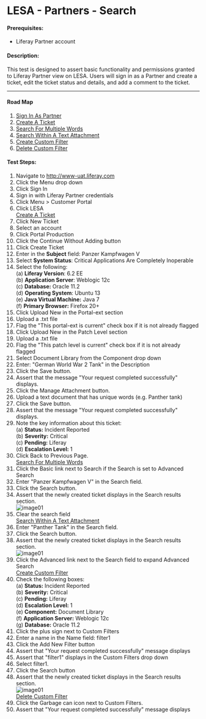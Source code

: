 LESA - Partners - Search
======================== 

#### Prerequisites: ####
* Liferay Partner account


#### Description: ####
This test is designed to assert basic functionality and permissions granted to Liferay Partner view on LESA. Users will sign in as a Partner and create a ticket, edit the ticket status and details, and add a comment to the ticket.

****

#### Road Map ####
1. [Sign In As Partner](#SignInAsPartner)
1. [Create A Ticket](#CreateATicket)
1. [Search For Multiple Words](#SearchForMultipleWords)
1. [Search Within A Text Attachment](#SearchWithinATextAttachment)
1. [Create Custom Filter](#CreateCustomFilter)
1. [Delete Custom Filter](#DeleteCustomFilter)

#### Test Steps: ####
1. <a href="#SignInAsPartner" name="SignInAsPartner"></a>Navigate to http://www-uat.liferay.com
1. Click the Menu drop down
1. Click Sign In
1. Sign in with Liferay Partner credentials
1. Click Menu > Customer Portal
1. Click LESA    
<a href="#CreateATicket" name="CreateATicket">Create A Ticket</a>
1. Click New Ticket
1. Select an account
1. Click Portal Production
1. Click the Continue Without Adding button
1. Click Create Ticket
1. Enter in the <b>Subject</b> field: Panzer Kampfwagen V
1. Select <b>System Status</b>: Critical Applications Are Completely Inoperable
1. Select the following:    
	(a) **Liferay Version**:	 6.2 EE    
	(b) **Application Server**:	Weblogic 12c    
	(c) **Database:**			Oracle 11.2    
	(d) **Operating System**:	Ubuntu 13    
	(e) **Java Virtual Machine:**	Java 7    
	(f) **Primary Browser:**		Firefox 20+
1. Click Upload New in the Portal-ext section
1. Upload a .txt file
1. Flag the "This portal-ext is current" check box if it is not already flagged
1. Click Upload New in the Patch Level section
1. Upload a .txt file
1. Flag the "This patch level is current" check box if it is not already flagged
1. Select Document Library from the Component drop down
1. Enter: "German World War 2 Tank" in the Description
1. Click the Save button.
1. Assert that the message "Your request completed successfully" displays.
1. Click the Manage Attachment button.
1. Upload a text document that has unique words (e.g. Panther tank)
1. Click the Save button.
1. Assert that the message "Your request completed successfully" displays.
1. Note the key information about this ticket:    
	(a) **Status:**			Incident Reported    
	(b) **Severity:**		Critical    
	(c) **Pending:**		Liferay    
	(d) **Escalation Level:**	1    
1. Click Back to Previous Page.    
<a href="#SearchForMultipleWords" name="SearchForMultipleWords">Search For Multiple Words</a>
1. Click the Basic link next to Search if the Search is set to Advanced Search 
1. Enter "Panzer Kampfwagen V" in the Search field.
1. Click the Search button.
1. Assert that the newly created ticket displays in the Search results section.    
![image01](https://github.com/liferay/liferay-qa-ee/raw/master/LESA/baseline/partners/images/LESA-partners-search/LESA-partners-search01.jpg)
1. Clear the search field    
<a href="#SearchWithinATextAttachment" name="SearchWithinATextAttachment">Search Within A Text Attachment</a>
1. Enter "Panther Tank" in the Search field.
1. Click the Search button.
1. Assert that the newly created ticket displays in the Search results section.   
![image01](https://github.com/liferay/liferay-qa-ee/raw/master/LESA/baseline/partners/images/LESA-partners-search/LESA-partners-search01.jpg)
1. Click the Advanced link next to the Search field to expand Advanced Search   
<a href="#CreateCustomFilter" name="CreateCustomFilter">Create Custom Filter</a>
1. Check the following boxes:    
	(a) **Status:**			Incident Reported    
	(b) **Severity:**		Critical    
	(c) **Pending:**		Liferay    
	(d) **Escalation Level:**	1    
	(e) **Component:**		Document Library   
	(f) **Application Server:**	Weblogic 12c    
	(g) **Database:**			Oracle 11.2
1. Click the plus sign next to Custom Filters
1. Enter a name in the Name field: filter1
1. Click the Add New Filter button
1. Assert that "Your request completed successfully" message displays
1. Assert that "filter1" displays in the Custom Filters drop down
1. Select filter1.
1. Click the Search button
1. Assert that the newly created ticket displays in the Search results section.    
![image01](https://github.com/liferay/liferay-qa-ee/raw/master/LESA/baseline/partners/images/LESA-partners-search/LESA-partners-search01.jpg)    
<a href="#DeleteCustomFilter" name="DeleteCustomFilter">Delete Custom Filter</a>
1. Click the Garbage can icon next to Custom Filters.
1. Assert that "Your request completed successfully" message displays
